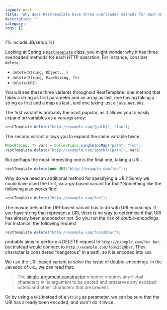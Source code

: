```yaml
---
layout: post
title: "Why does RestTemplate have three overloaded methods for each HTTP operation?"
description: ""
category: 
tags: []
---
```

{% include JB/setup %}

Looking at Spring's [`RestTemplate`][RestTemplate] class, you might wonder why it has three overloaded methods for each HTTP operation. For instance, consider `delete`:

- `detete(String, Object...)`
- `delete(String, Map<String, ?>)`
- `delete(URI)`

You will see these three variants throughout RestTemplate: one method that takes a string as first parameter and an array as last, one having taking a string as first and a map as last , and one taking just a `java.net.URI`.

The first variant is probably the most popular, as it allows you to easily expand uri variables as a varargs array:

```java
restTemplate.delete("http://example.com/{path}", "foo");
```

The second variant allows you to expand the same variable twice:

```java
Map<String, ?> vars = Collections.singletonMap("path", "foo");
restTemplate.delete("http://example.com/{path}/{path}", vars);
```

But perhaps the most interesting one is the final one, taking a URI:

```java
restTemplate.delete(new URI("http://example.com/foo"));
```

Why do we need an additional method for specifying a URI? Surely we could have used the first, varargs-based variant for that? Something like the following also works fine:

```java
restTemplate.delete("http://example.com/foo");
```

The reason behind the URI-based variant has to do with URI encodings. If you have string that represent a URI, there is no way to determine if that URI has already been encoded or not. So you run the risk of *double-encodings*. For instance, the following request

```java
restTemplate.delete("http://example.com/foo%20bar");
```
probably aims to perform a DELETE request to `http://example.com/foo bar`, but instead would connect to `http://example.com/foo%2520bar`. The`%` character is considered "dangerous" in a path, so it is encoded into `%25`.

We use the URI-based variant to solve the issue of double-encodings. In the Javadoc of `URI`, we can read that:

> The [single-argument constructor][uri-constructor] requires requires any illegal characters in its argument to be quoted and preserves any escaped octets and other characters that are present.


So by using a `URI` instead of a `String` as parameter, we can be sure that the URI has already been encoded, and won't do it twice.

[RestTemplate]: http://docs.spring.io/spring/docs/current/javadoc-api/org/springframework/web/client/RestTemplate.html	"RestTemplate Javadoc"
[uri-encodings]: https://blogs.msdn.microsoft.com/oldnewthing/20100331-00/?p=14443	"The great thing about URL encodings is that there are so many to choose from"
[uri-constructor]: https://docs.oracle.com/javase/8/docs/api/java/net/URI.html#URI-java.lang.String-	"URI(String) constructor"